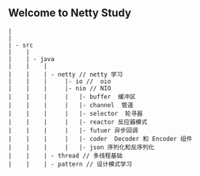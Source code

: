 ## Welcome to  Netty Study
    |
    |
    | - src 
    |    |
    |    | - java
    |    |    |
    |    |    | - netty // netty 学习
    |    |    |     |- io //  oio
    |    |    |     |- nio // NIO
    |    |    |     |   |- buffer  缓冲区
    |    |    |     |   |- channel  管道
    |    |    |     |   |- selector  轮寻器
    |    |    |     |   |- reactor 反应器模式
    |    |    |     |   |- futuer 异步回调
    |    |    |     |   |- coder  Decoder 和 Encoder 组件
    |    |    |     |   |- json 序列化和反序列化
    |    |    | - thread // 多线程基础
    |    |    | - pattern // 设计模式学习